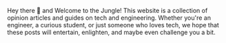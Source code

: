 Hey there 👋 and Welcome to the Jungle! This website is a collection of opinion articles and guides on tech and engineering. Whether you're an engineer, a curious student, or just someone who loves tech, we hope that these posts will entertain, enlighten, and maybe even challenge you a bit.